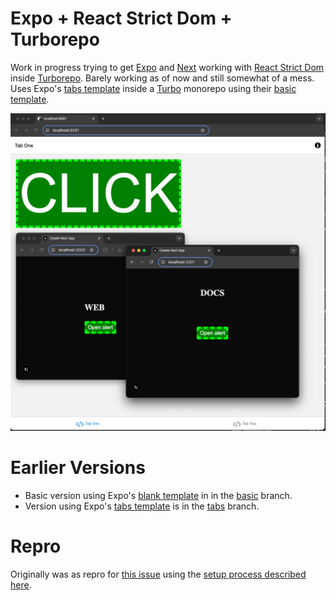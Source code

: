 # Expo + React Strict Dom + Turborepo 
Work in progress trying to get [Expo](https://expo.dev/) and [Next](https://nextjs.org/) working with [React Strict Dom](https://github.com/facebook/react-strict-dom) inside [Turborepo](https://turbo.build/). Barely working as of now and still somewhat of a mess. Uses Expo's [tabs template](https://github.com/expo/expo/tree/main/templates/expo-template-tabs) inside a [Turbo](https://turbo.build/repo/docs) monorepo using their [basic template](https://github.com/vercel/turborepo/tree/main/examples/basic).

![screenshot](./screenshot.png)
 
# Earlier Versions
- Basic version using Expo's [blank template](https://github.com/expo/expo/tree/main/templates/expo-template-blank) in in the [basic](https://github.com/stephenhandley/expo-rsd/tree/basic) branch.
- Version using Expo's [tabs template](https://github.com/expo/expo/tree/main/templates/expo-template-tabs) is in the [tabs](https://github.com/stephenhandley/expo-rsd/tree/tabs) branch.

# Repro
Originally was as repro for [this issue](https://github.com/facebook/react-strict-dom/issues/281) using the [setup process described here](./setup.md).


